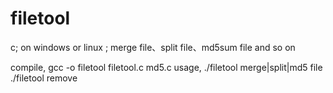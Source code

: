 # filetool
c; on windows or linux ; merge file、split file、md5sum file and so on

compile,
	gcc -o filetool filetool.c md5.c
usage,
	./filetool  merge|split|md5 file
	./filetool  remove
